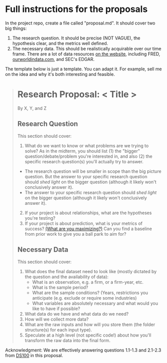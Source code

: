 #  **Full instructions for the proposals**

In the project repo, create a file called "proposal.md". It should cover two big things:

1. The research question. It should be precise (NOT VAGUE), the hypothesis clear, and the metrics well defined.  
1. The necessary data. This should be realistically acquirable over our time frame. There are a lot of data resources [on the website](about/resources.html#resources-tutorials-and-data), including FRED, [ourworldindata.com](ourworldindata.com), and SEC's EDGAR. 

The template below is just a template. You can adapt it. For example, sell me on the idea and why it's both interesting and feasible. 


> # Research Proposal: < Title >
> 
> By X, Y, and Z
>
> ## Research Question
>
> This section should cover:
> 1. What do we want to know or what problems are we trying to solve? As in the midterm, you should list (1) the "bigger" question/debate/problem you're interested in, and also (2) the specific research question(s) you'll actually try to answer. 
>   - The research question will be smaller in scope than the big picture question. But the answer to your specific research question should _shed light_ on the bigger question (although it likely won't conclusively answer it).
>   - The answer to your specific research question should _shed light_ on the bigger question (although it likely won't conclusively answer it).
> 2. If your project is about relationships, what are the hypotheses you're testing?
> 3. If your project is about prediction, what is your metrics of success? [(What are you maximizing?)](https://ledatascifi.github.io/ledatascifi-2022/content/05/03d_whatToMax.html) Can you find a baseline from prior work to give you a ball park to aim for?
>
> ## Necessary Data
>
> This section should cover:
> 1. What does the final dataset need to look like (mostly dictated by the question and the availability of data):
>    - What is an observation, e.g. a firm, or a firm-year, etc.
>    - What is the sample period?
>    - What are the sample conditions? (Years, restrictions you anticipate (e.g. exclude or require some industries)
>    - What variables are absolutely necessary and what would you like to have if possible?
> 1. What data do we have and what data do we need?
> 2. How will we collect more data? 
> 1. What are the raw inputs and how will you store them (the folder structure(s) for each input type). 
> 1. Speculate at a high level (not specific code!) about how you'll transform the raw data into the final form.

Acknowledgment: We are effectively answering questions 1.1-1.3 and 2.1-2.3 from [DS100](https://www.textbook.ds100.org/ch/01/lifecycle_students_1.html) in this proposal.  

